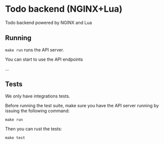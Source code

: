 # Todo backend (NGINX+Lua)

Todo backend powered by NGINX and Lua

## Running

`make run` runs the API server.

You can start to use the API endpoints

...

## Tests

We only have integrations tests.

Before running the test suite, make sure you have the API server running by issuing the following command:

```console
make run
```

Then you can rust the tests:

```console
make test
```